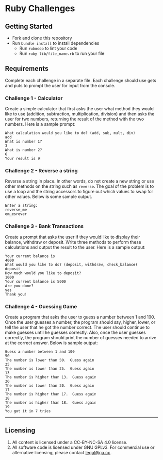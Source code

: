 # Ruby Challenges

## Getting Started

* Fork and clone this repository
* Run `bundle install` to install dependencies
  * Run `rubocop` to lint your code
  * Run `ruby lib/file_name.rb` to run your file

## Requirements

Complete each challenge in a separate file. Each challenge should use gets and puts to prompt the user for input from the console.

### Challenge 1 - Calculator

Create a simple calculator that first asks the user what method they would like to use (addition, subtraction, multiplication, division) and then asks the user for two numbers, returning the result of the method with the two numbers. Here is a sample prompt:

```
What calculation would you like to do? (add, sub, mult, div)
add
What is number 1?
3
What is number 2?
6
Your result is 9
```

### Challenge 2 - Reverse a string

Reverse a string in place. In other words, do not create a new string or use other methods on the string such as `reverse`. The goal of the problem is to use a loop and the string accessors to figure out which values to swap for other values. Below is some sample output.

```
Enter a string:
reverse_me
em_esrever
```

### Challenge 3 - Bank Transactions

Create a prompt that asks the user if they would like to display their balance, withdraw or deposit. Write three methods to perform these calculations and output the result to the user. Here is a sample output:

```
Your current balance is
4000
What would you like to do? (deposit, withdraw, check_balance)
deposit
How much would you like to deposit?
1000
Your current balance is 5000
Are you done?
yes
Thank you!
```

### Challenge 4 - Guessing Game

Create a program that asks the user to guess a number between 1 and 100. Once the user guesses a number, the program should say, higher, lower, or tell the user that he got the number correct.  The user should continue to make guesses until he guesses correctly. Also, once the user guesses correctly, the program should print the number of guesses needed to arrive at the correct answer. Below is sample output:

```
Guess a number between 1 and 100
50
The number is lower than 50.  Guess again
25
The number is lower than 25.  Guess again
13
The number is higher than 13.  Guess again
20
The number is lower than 20.  Guess again
17
The number is higher than 17.  Guess again
18
The number is higher than 18.  Guess again
19
You got it in 7 tries
```

---

## Licensing
1. All content is licensed under a CC-BY-NC-SA 4.0 license.
2. All software code is licensed under GNU GPLv3. For commercial use or alternative licensing, please contact legal@ga.co.
